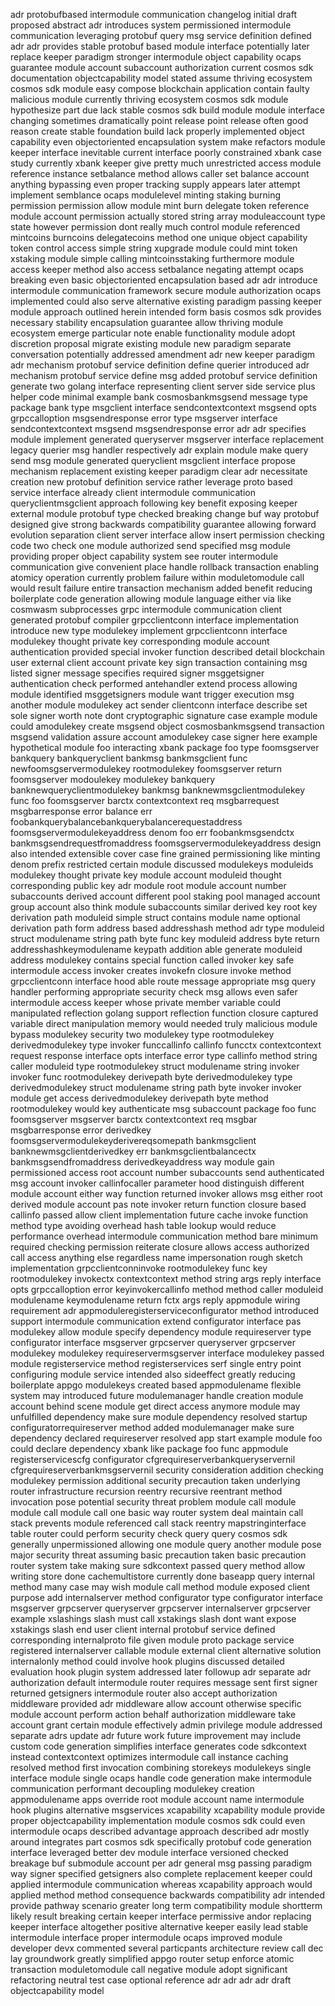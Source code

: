 adr protobufbased intermodule communication changelog initial draft proposed abstract adr introduces system permissioned intermodule communication leveraging protobuf query msg service definition defined adr adr provides stable protobuf based module interface potentially later replace keeper paradigm stronger intermodule object capability ocaps guarantee module account subaccount authorization current cosmos sdk documentation objectcapability model stated assume thriving ecosystem cosmos sdk module easy compose blockchain application contain faulty malicious module currently thriving ecosystem cosmos sdk module hypothesize part due lack stable cosmos sdk build module module interface changing sometimes dramatically point release point release often good reason create stable foundation build lack properly implemented object capability even objectoriented encapsulation system make refactors module keeper interface inevitable current interface poorly constrained xbank case study currently xbank keeper give pretty much unrestricted access module reference instance setbalance method allows caller set balance account anything bypassing even proper tracking supply appears later attempt implement semblance ocaps modulelevel minting staking burning permission permission allow module mint burn delegate token reference module account permission actually stored string array moduleaccount type state however permission dont really much control module referenced mintcoins burncoins delegatecoins method one unique object capability token control access simple string xupgrade module could mint token xstaking module simple calling mintcoinsstaking furthermore module access keeper method also access setbalance negating attempt ocaps breaking even basic objectoriented encapsulation based adr adr introduce intermodule communication framework secure module authorization ocaps implemented could also serve alternative existing paradigm passing keeper module approach outlined herein intended form basis cosmos sdk provides necessary stability encapsulation guarantee allow thriving module ecosystem emerge particular note enable functionality module adopt discretion proposal migrate existing module new paradigm separate conversation potentially addressed amendment adr new keeper paradigm adr mechanism protobuf service definition define querier introduced adr mechanism protobuf service define msg added protobuf service definition generate two golang interface representing client server side service plus helper code minimal example bank cosmosbankmsgsend message type package bank type msgclient interface sendcontextcontext msgsend opts grpccalloption msgsendresponse error type msgserver interface sendcontextcontext msgsend msgsendresponse error adr adr specifies module implement generated queryserver msgserver interface replacement legacy querier msg handler respectively adr explain module make query send msg module generated queryclient msgclient interface propose mechanism replacement existing keeper paradigm clear adr necessitate creation new protobuf definition service rather leverage proto based service interface already client intermodule communication queryclientmsgclient approach following key benefit exposing keeper external module protobuf type checked breaking change buf way protobuf designed give strong backwards compatibility guarantee allowing forward evolution separation client server interface allow insert permission checking code two check one module authorized send specified msg module providing proper object capability system see router intermodule communication give convenient place handle rollback transaction enabling atomicy operation currently problem failure within moduletomodule call would result failure entire transaction mechanism added benefit reducing boilerplate code generation allowing module language either via like cosmwasm subprocesses grpc intermodule communication client generated protobuf compiler grpcclientconn interface implementation introduce new type modulekey implement grpcclientconn interface modulekey thought private key corresponding module account authentication provided special invoker function described detail blockchain user external client account private key sign transaction containing msg listed signer message specifies required signer msggetsigner authentication check performed antehandler extend process allowing module identified msggetsigners module want trigger execution msg another module modulekey act sender clientconn interface describe set sole signer worth note dont cryptographic signature case example module could amodulekey create msgsend object cosmosbankmsgsend transaction msgsend validation assure account amodulekey case signer here example hypothetical module foo interacting xbank package foo type foomsgserver bankquery bankqueryclient bankmsg bankmsgclient func newfoomsgservermodulekey rootmodulekey foomsgserver return foomsgserver modoulekey modulekey bankquery banknewqueryclientmodulekey bankmsg banknewmsgclientmodulekey func foo foomsgserver barctx contextcontext req msgbarrequest msgbarresponse error balance err foobankquerybalancebankquerybalancerequestaddress foomsgservermodulekeyaddress denom foo err foobankmsgsendctx bankmsgsendrequestfromaddress foomsgservermodulekeyaddress design also intended extensible cover case fine grained permissioning like minting denom prefix restricted certain module discussed modulekeys moduleids modulekey thought private key module account moduleid thought corresponding public key adr module root module account number subaccounts derived account different pool staking pool managed account group account also think module subaccounts similar derived key root key derivation path moduleid simple struct contains module name optional derivation path form address based addresshash method adr type moduleid struct modulename string path byte func key moduleid address byte return addresshashkeymodulename keypath addition able generate moduleid address modulekey contains special function called invoker key safe intermodule access invoker creates invokefn closure invoke method grpcclientconn interface hood able route message appropriate msg query handler performing appropriate security check msg allows even safer intermodule access keeper whose private member variable could manipulated reflection golang support reflection function closure captured variable direct manipulation memory would needed truly malicious module bypass modulekey security two modulekey type rootmodulekey derivedmodulekey type invoker funccallinfo callinfo funcctx contextcontext request response interface opts interface error type callinfo method string caller moduleid type rootmodulekey struct modulename string invoker invoker func rootmodulekey derivepath byte derivedmodulekey type derivedmodulekey struct modulename string path byte invoker invoker module get access derivedmodulekey derivepath byte method rootmodulekey would key authenticate msg subaccount package foo func foomsgserver msgserver barctx contextcontext req msgbar msgbarresponse error derivedkey foomsgservermodulekeyderivereqsomepath bankmsgclient banknewmsgclientderivedkey err bankmsgclientbalancectx bankmsgsendfromaddress derivedkeyaddress way module gain permissioned access root account number subaccounts send authenticated msg account invoker callinfocaller parameter hood distinguish different module account either way function returned invoker allows msg either root derived module account pas note invoker return function closure based callinfo passed allow client implementation future cache invoke function method type avoiding overhead hash table lookup would reduce performance overhead intermodule communication method bare minimum required checking permission reiterate closure allows access authorized call access anything else regardless name impersonation rough sketch implementation grpcclientconninvoke rootmodulekey func key rootmodulekey invokectx contextcontext method string args reply interface opts grpccalloption error keyinvokercallinfo method method caller moduleid modulename keymodulename return fctx args reply appmodule wiring requirement adr appmoduleregisterserviceconfigurator method introduced support intermodule communication extend configurator interface pas modulekey allow module specify dependency module requireserver type configurator interface msgserver grpcserver queryserver grpcserver modulekey modulekey requireservermsgserver interface modulekey passed module registerservice method registerservices serf single entry point configuring module service intended also sideeffect greatly reducing boilerplate appgo modulekeys created based appmodulename flexible system may introduced future modulemanager handle creation module account behind scene module get direct access anymore module may unfulfilled dependency make sure module dependency resolved startup configuratorrequireserver method added modulemanager make sure dependency declared requireserver resolved app start example module foo could declare dependency xbank like package foo func appmodule registerservicescfg configurator cfgrequireserverbankqueryservernil cfgrequireserverbankmsgservernil security consideration addition checking modulekey permission additional security precaution taken underlying router infrastructure recursion reentry recursive reentrant method invocation pose potential security threat problem module call module module call module call one basic way router system deal maintain call stack prevents module referenced call stack reentry mapstringinterface table router could perform security check query query cosmos sdk generally unpermissioned allowing one module query another module pose major security threat assuming basic precaution taken basic precaution router system take making sure sdkcontext passed query method allow writing store done cachemultistore currently done baseapp query internal method many case may wish module call method module exposed client purpose add internalserver method configurator type configurator interface msgserver grpcserver queryserver grpcserver internalserver grpcserver example xslashings slash must call xstakings slash dont want expose xstakings slash end user client internal protobuf service defined corresponding internalproto file given module proto package service registered internalserver callable module external client alternative solution internalonly method could involve hook plugins discussed detailed evaluation hook plugin system addressed later followup adr separate adr authorization default intermodule router requires message sent first signer returned getsigners intermodule router also accept authorization middleware provided adr middleware allow account otherwise specific module account perform action behalf authorization middleware take account grant certain module effectively admin privilege module addressed separate adrs update adr future work future improvement may include custom code generation simplifies interface generates code sdkcontext instead contextcontext optimizes intermodule call instance caching resolved method first invocation combining storekeys modulekeys single interface module single ocaps handle code generation make intermodule communication performant decoupling modulekey creation appmodulename apps override root module account name intermodule hook plugins alternative msgservices xcapability xcapability module provide proper objectcapability implementation module cosmos sdk could even intermodule ocaps described advantage approach described adr mostly around integrates part cosmos sdk specifically protobuf code generation interface leveraged better dev module interface versioned checked breakage buf submodule account per adr general msg passing paradigm way signer specified getsigners also complete replacement keeper could applied intermodule communication whereas xcapability approach would applied method method consequence backwards compatibility adr intended provide pathway scenario greater long term compatibility module shortterm likely result breaking certain keeper interface permissive andor replacing keeper interface altogether positive alternative keeper easily lead stable intermodule interface proper intermodule ocaps improved module developer devx commented several particpants architecture review call dec lay groundwork greatly simplified appgo router setup enforce atomic transaction moduletomodule call negative module adopt significant refactoring neutral test case optional reference adr adr adr adr draft objectcapability model